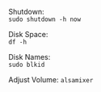 Shutdown:   
```sudo shutdown -h now```   

Disk Space:   
```df -h```   

Disk Names:   
```sudo blkid```   

Adjust Volume:
```alsamixer```   

